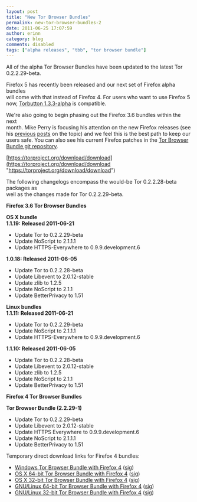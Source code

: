 ```yaml
---
layout: post
title: "New Tor Browser Bundles"
permalink: new-tor-browser-bundles-2
date: 2011-06-25 17:07:59
author: erinn
category: blog
comments: disabled
tags: ["alpha releases", "tbb", "tor browser bundle"]
---
```


All of the alpha Tor Browser Bundles have been updated to the latest Tor 0.2.2.29-beta.

Firefox 5 has recently been released and our next set of Firefox alpha bundles  
 will come with that instead of Firefox 4. For users who want to use Firefox 5  
 now, [Torbutton 1.3.3-alpha](https://www.torproject.org/torbutton/) is compatible.

We're also going to begin phasing out the Firefox 3.6 bundles within the next  
 month. Mike Perry is focusing his attention on the new Firefox releases (see  
 his [previous](https://blog.torproject.org/blog/toggle-or-not-toggle-end%20torbutton) [posts](http://blog.torproject.org/blog/improving-private-browsing-modes-do-not-track-vs-real-privacy-design) on the topic) and we feel this is the best path to keep our users safe. You can also see his current Firefox patches in the [Tor Browser Bundle git repository](https://gitweb.torproject.org/torbrowser.git/tree/refs/heads/maint-2.2:/src/current-patches).

[https://torproject.org/download/download](https://torproject.org/download/download "https://torproject.org/download/download")

The following changelogs encompass the would-be Tor 0.2.2.28-beta packages as  
 well as the changes made for Tor 0.2.2.29-beta.

**Firefox 3.6 Tor Browser Bundles**

**OS X bundle**  
 **1.1.19: Released 2011-06-21**

-   Update Tor to 0.2.2.29-beta
-   Update NoScript to 2.1.1.1
-   Update HTTPS-Everywhere to 0.9.9.development.6

**1.0.18: Released 2011-06-05**

-   Update Tor to 0.2.2.28-beta
-   Update Libevent to 2.0.12-stable
-   Update zlib to 1.2.5
-   Update NoScript to 2.1.1
-   Update BetterPrivacy to 1.51

**Linux bundles**  
 **1.1.11: Released 2011-06-21**

-   Update Tor to 0.2.2.29-beta
-   Update NoScript to 2.1.1.1
-   Update HTTPS-Everywhere to 0.9.9.development.6

**1.1.10: Released 2011-06-05**

-   Update Tor to 0.2.2.28-beta
-   Update Libevent to 2.0.12-stable
-   Update zlib to 1.2.5
-   Update NoScript to 2.1.1
-   Update BetterPrivacy to 1.51

**Firefox 4 Tor Browser Bundles**

**Tor Browser Bundle (2.2.29-1)**

-   Update Tor to 0.2.2.29-beta
-   Update Libevent to 2.0.12-stable
-   Update HTTPS Everywhere to 0.9.9.development.6
-   Update NoScript to 2.1.1.1
-   Update BetterPrivacy to 1.51

Temporary direct download links for Firefox 4 bundles:

-   [Windows Tor Browser Bundle with Firefox 4](https://torproject.org/dist/torbrowser/tor-browser-2.2.29-1-alpha_en-US.exe) ([sig](https://torproject.org/dist/torbrowser/tor-browser-2.2.29-1-alpha_en-US.ex.asc))
-   [OS X 64-bit Tor Browser Bundle with Firefox 4](https://torproject.org/dist/torbrowser/osx/TorBrowser-2.2.29-1-alpha-osx-x86_64-en-US.zip) ([sig](https://torproject.org/dist/torbrowser/osx/TorBrowser-2.2.29-1-alpha-osx-x86_64-en-US.zip.asc))
-   [OS X 32-bit Tor Browser Bundle with Firefox 4](https://torproject.org/dist/torbrowser/osx/TorBrowser-2.2.29-1-alpha-osx-i386-en-US.zip) ([sig](https://torproject.org/dist/torbrowser/osx/TorBrowser-2.2.29-1-alpha-osx-i386-en-US.zip.asc))
-   [GNU/Linux 64-bit Tor Browser Bundle with Firefox 4](https://torproject.org/dist/torbrowser/linux/tor-browser-gnu-linux-x86_64-2.2.29-1-alpha-en-US.tar.gz) ([sig](https://torproject.org/dist/torbrowser/linux/tor-browser-gnu-linux-x86_64-2.2.29-1-alpha-en-US.tar.gz.asc))
-   [GNU/Linux 32-bit Tor Browser Bundle with Firefox 4](https://torproject.org/dist/torbrowser/linux/tor-browser-gnu-linux-i686-2.2.29-2-alpha-en-US.tar.gz) ([sig](https://torproject.org/dist/torbrowser/linux/tor-browser-gnu-linux-i686-2.2.29-2-alpha-en-US.tar.gz.asc))

